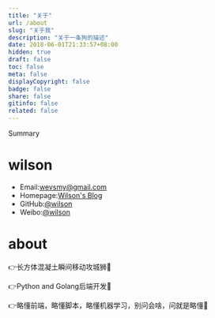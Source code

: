 ```yaml
---
title: "关于"
url: /about
slug: "关于我"
description: "关于一条狗的描述"
date: 2018-06-01T21:33:57+08:00
hidden: true
draft: false
toc: false
meta: false
displayCopyright: false
badge: false
share: false
gitinfo: false
related: false
---
```


Summary
<!--more-->

# wilson
- Email:[wevsmy@gmail.com](mailto:wevsmy@gmail.com)
- Homepage:[Wilson's Blog](https://wevsmy.github.io)
- GitHub:[@wilson](https://github.com/wevsmy)
- Weibo:[@wilson](https://weibo.com/wevsmy)

# about

👉长方体混凝土瞬间移动攻城狮🤣

👉Python and Golang后端开发🥳

👉略懂前端，略懂脚本，略懂机器学习，别问会啥，问就是略懂🥰
